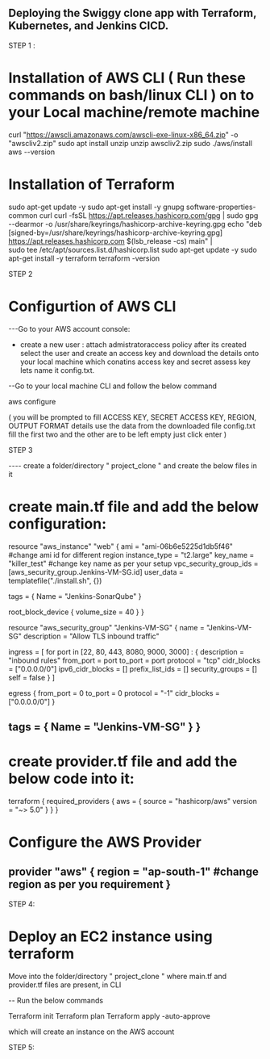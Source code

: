 ## Deploying the Swiggy clone app with Terraform, Kubernetes, and Jenkins CICD. ##

STEP 1 :


# Installation of AWS CLI ( Run these commands on bash/linux CLI ) on to your Local machine/remote machine

curl "https://awscli.amazonaws.com/awscli-exe-linux-x86_64.zip" -o "awscliv2.zip"
sudo apt install unzip
unzip awscliv2.zip
sudo ./aws/install
aws --version

# Installation of Terraform 

sudo apt-get update -y
sudo apt-get install -y gnupg software-properties-common curl
curl -fsSL https://apt.releases.hashicorp.com/gpg | sudo gpg --dearmor -o /usr/share/keyrings/hashicorp-archive-keyring.gpg
echo "deb [signed-by=/usr/share/keyrings/hashicorp-archive-keyring.gpg] https://apt.releases.hashicorp.com $(lsb_release -cs) main" | \
sudo tee /etc/apt/sources.list.d/hashicorp.list
sudo apt-get update -y
sudo apt-get install -y terraform
terraform -version

STEP 2

# Configurtion of AWS CLI

---Go to your AWS account console:
 - create a new user : attach admistratoraccess policy
   after its created select the user and create an access key and download the details onto your local machine which conatins access key and secret assess key lets name it config.txt.

--Go to your local machine CLI and follow the below command

 aws configure


 ( you will be prompted to fill ACCESS KEY, SECRET ACCESS KEY, REGION, OUTPUT FORMAT details use the data from the downloaded file config.txt
 fill the first two and the other are to be left empty just click enter )

 

STEP 3


---- create a folder/directory " project_clone " and create the below files in it

# create main.tf file and add the below configuration:

 resource "aws_instance" "web" {
  ami                    = "ami-06b6e5225d1db5f46"      #change ami id for different region
  instance_type          = "t2.large"
  key_name               = "killer_test"              #change key name as per your setup
  vpc_security_group_ids = [aws_security_group.Jenkins-VM-SG.id]
  user_data              = templatefile("./install.sh", {})

  tags = {
    Name = "Jenkins-SonarQube"
  }

  root_block_device {
    volume_size = 40
  }
}

resource "aws_security_group" "Jenkins-VM-SG" {
  name        = "Jenkins-VM-SG"
  description = "Allow TLS inbound traffic"

  ingress = [
    for port in [22, 80, 443, 8080, 9000, 3000] : {
      description      = "inbound rules"
      from_port        = port
      to_port          = port
      protocol         = "tcp"
      cidr_blocks      = ["0.0.0.0/0"]
      ipv6_cidr_blocks = []
      prefix_list_ids  = []
      security_groups  = []
      self             = false
    }
  ]

  egress {
    from_port   = 0
    to_port     = 0
    protocol    = "-1"
    cidr_blocks = ["0.0.0.0/0"]
  }

  tags = {
    Name = "Jenkins-VM-SG"
  }
}
---------------------------------------------------------------------------------------------------------
# create provider.tf file and add the below code into it:

terraform {
  required_providers {
    aws = {
      source  = "hashicorp/aws"
      version = "~> 5.0"
    }
  }
}

# Configure the AWS Provider
provider "aws" {
  region = "ap-south-1"     #change region as per you requirement
}
---------------------------------------------------------------------------------------------------------


STEP 4:

# Deploy an EC2 instance using terraform

Move into the folder/directory " project_clone " 
where main.tf and provider.tf files are present, in CLI

-- Run the below commands

Terraform init
Terraform plan
Terraform apply -auto-approve

which will create an instance on the AWS account

STEP 5:



